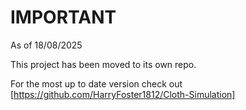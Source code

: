 # IMPORTANT

As of 18/08/2025

This project has been moved to its own repo.

For the most up to date version check out [https://github.com/HarryFoster1812/Cloth-Simulation]
